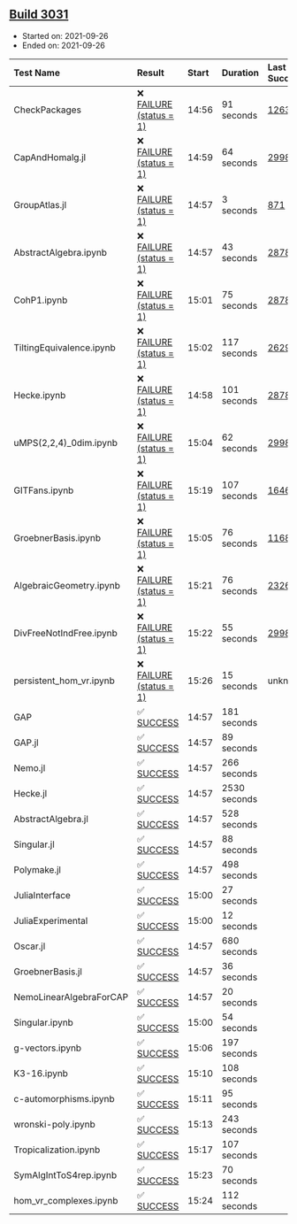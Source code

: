 ## [Build 3031](https://oscarci.mathematik.uni-kl.de/job/oscar-stable/3031/)

* Started on: 2021-09-26
* Ended on: 2021-09-26

| Test Name    | Result | Start | Duration | Last Success | First Failure |
|:-------------|:-------|:------|:---------|:-------------|:--------------|
| CheckPackages | ❌ [FAILURE (status = 1)](https://oscarci.mathematik.uni-kl.de/job/oscar-stable/3031/artifact/logs/build-3031/CheckPackages.log) | 14:56 | 91 seconds | [1263](https://oscarci.mathematik.uni-kl.de/job/oscar-stable/1263/) | [1264](https://oscarci.mathematik.uni-kl.de/job/oscar-stable/1264/) |
| CapAndHomalg.jl | ❌ [FAILURE (status = 1)](https://oscarci.mathematik.uni-kl.de/job/oscar-stable/3031/artifact/logs/build-3031/CapAndHomalg.jl.log) | 14:59 | 64 seconds | [2998](https://oscarci.mathematik.uni-kl.de/job/oscar-stable/2998/) | [2999](https://oscarci.mathematik.uni-kl.de/job/oscar-stable/2999/) |
| GroupAtlas.jl | ❌ [FAILURE (status = 1)](https://oscarci.mathematik.uni-kl.de/job/oscar-stable/3031/artifact/logs/build-3031/GroupAtlas.jl.log) | 14:57 | 3 seconds | [871](https://oscarci.mathematik.uni-kl.de/job/oscar-stable/871/) | [872](https://oscarci.mathematik.uni-kl.de/job/oscar-stable/872/) |
| AbstractAlgebra.ipynb | ❌ [FAILURE (status = 1)](https://oscarci.mathematik.uni-kl.de/job/oscar-stable/3031/artifact/logs/build-3031/AbstractAlgebra.ipynb.log) | 14:57 | 43 seconds | [2878](https://oscarci.mathematik.uni-kl.de/job/oscar-stable/2878/) | [2879](https://oscarci.mathematik.uni-kl.de/job/oscar-stable/2879/) |
| CohP1.ipynb | ❌ [FAILURE (status = 1)](https://oscarci.mathematik.uni-kl.de/job/oscar-stable/3031/artifact/logs/build-3031/CohP1.ipynb.log) | 15:01 | 75 seconds | [2878](https://oscarci.mathematik.uni-kl.de/job/oscar-stable/2878/) | [2879](https://oscarci.mathematik.uni-kl.de/job/oscar-stable/2879/) |
| TiltingEquivalence.ipynb | ❌ [FAILURE (status = 1)](https://oscarci.mathematik.uni-kl.de/job/oscar-stable/3031/artifact/logs/build-3031/TiltingEquivalence.ipynb.log) | 15:02 | 117 seconds | [2629](https://oscarci.mathematik.uni-kl.de/job/oscar-stable/2629/) | [2630](https://oscarci.mathematik.uni-kl.de/job/oscar-stable/2630/) |
| Hecke.ipynb | ❌ [FAILURE (status = 1)](https://oscarci.mathematik.uni-kl.de/job/oscar-stable/3031/artifact/logs/build-3031/Hecke.ipynb.log) | 14:58 | 101 seconds | [2878](https://oscarci.mathematik.uni-kl.de/job/oscar-stable/2878/) | [2879](https://oscarci.mathematik.uni-kl.de/job/oscar-stable/2879/) |
| uMPS(2,2,4)_0dim.ipynb | ❌ [FAILURE (status = 1)](https://oscarci.mathematik.uni-kl.de/job/oscar-stable/3031/artifact/logs/build-3031/uMPS-2-2-4-_0dim.ipynb.log) | 15:04 | 62 seconds | [2998](https://oscarci.mathematik.uni-kl.de/job/oscar-stable/2998/) | [2999](https://oscarci.mathematik.uni-kl.de/job/oscar-stable/2999/) |
| GITFans.ipynb | ❌ [FAILURE (status = 1)](https://oscarci.mathematik.uni-kl.de/job/oscar-stable/3031/artifact/logs/build-3031/GITFans.ipynb.log) | 15:19 | 107 seconds | [1646](https://oscarci.mathematik.uni-kl.de/job/oscar-stable/1646/) | [1647](https://oscarci.mathematik.uni-kl.de/job/oscar-stable/1647/) |
| GroebnerBasis.ipynb | ❌ [FAILURE (status = 1)](https://oscarci.mathematik.uni-kl.de/job/oscar-stable/3031/artifact/logs/build-3031/GroebnerBasis.ipynb.log) | 15:05 | 76 seconds | [1168](https://oscarci.mathematik.uni-kl.de/job/oscar-stable/1168/) | [1169](https://oscarci.mathematik.uni-kl.de/job/oscar-stable/1169/) |
| AlgebraicGeometry.ipynb | ❌ [FAILURE (status = 1)](https://oscarci.mathematik.uni-kl.de/job/oscar-stable/3031/artifact/logs/build-3031/AlgebraicGeometry.ipynb.log) | 15:21 | 76 seconds | [2326](https://oscarci.mathematik.uni-kl.de/job/oscar-stable/2326/) | [2327](https://oscarci.mathematik.uni-kl.de/job/oscar-stable/2327/) |
| DivFreeNotIndFree.ipynb | ❌ [FAILURE (status = 1)](https://oscarci.mathematik.uni-kl.de/job/oscar-stable/3031/artifact/logs/build-3031/DivFreeNotIndFree.ipynb.log) | 15:22 | 55 seconds | [2998](https://oscarci.mathematik.uni-kl.de/job/oscar-stable/2998/) | [2999](https://oscarci.mathematik.uni-kl.de/job/oscar-stable/2999/) |
| persistent_hom_vr.ipynb | ❌ [FAILURE (status = 1)](https://oscarci.mathematik.uni-kl.de/job/oscar-stable/3031/artifact/logs/build-3031/persistent_hom_vr.ipynb.log) | 15:26 | 15 seconds | unknown | unknown |
| GAP | ✅ [SUCCESS](https://oscarci.mathematik.uni-kl.de/job/oscar-stable/3031/artifact/logs/build-3031/GAP.log) | 14:57 | 181 seconds |  |  |
| GAP.jl | ✅ [SUCCESS](https://oscarci.mathematik.uni-kl.de/job/oscar-stable/3031/artifact/logs/build-3031/GAP.jl.log) | 14:57 | 89 seconds |  |  |
| Nemo.jl | ✅ [SUCCESS](https://oscarci.mathematik.uni-kl.de/job/oscar-stable/3031/artifact/logs/build-3031/Nemo.jl.log) | 14:57 | 266 seconds |  |  |
| Hecke.jl | ✅ [SUCCESS](https://oscarci.mathematik.uni-kl.de/job/oscar-stable/3031/artifact/logs/build-3031/Hecke.jl.log) | 14:57 | 2530 seconds |  |  |
| AbstractAlgebra.jl | ✅ [SUCCESS](https://oscarci.mathematik.uni-kl.de/job/oscar-stable/3031/artifact/logs/build-3031/AbstractAlgebra.jl.log) | 14:57 | 528 seconds |  |  |
| Singular.jl | ✅ [SUCCESS](https://oscarci.mathematik.uni-kl.de/job/oscar-stable/3031/artifact/logs/build-3031/Singular.jl.log) | 14:57 | 88 seconds |  |  |
| Polymake.jl | ✅ [SUCCESS](https://oscarci.mathematik.uni-kl.de/job/oscar-stable/3031/artifact/logs/build-3031/Polymake.jl.log) | 14:57 | 498 seconds |  |  |
| JuliaInterface | ✅ [SUCCESS](https://oscarci.mathematik.uni-kl.de/job/oscar-stable/3031/artifact/logs/build-3031/JuliaInterface.log) | 15:00 | 27 seconds |  |  |
| JuliaExperimental | ✅ [SUCCESS](https://oscarci.mathematik.uni-kl.de/job/oscar-stable/3031/artifact/logs/build-3031/JuliaExperimental.log) | 15:00 | 12 seconds |  |  |
| Oscar.jl | ✅ [SUCCESS](https://oscarci.mathematik.uni-kl.de/job/oscar-stable/3031/artifact/logs/build-3031/Oscar.jl.log) | 14:57 | 680 seconds |  |  |
| GroebnerBasis.jl | ✅ [SUCCESS](https://oscarci.mathematik.uni-kl.de/job/oscar-stable/3031/artifact/logs/build-3031/GroebnerBasis.jl.log) | 14:57 | 36 seconds |  |  |
| NemoLinearAlgebraForCAP | ✅ [SUCCESS](https://oscarci.mathematik.uni-kl.de/job/oscar-stable/3031/artifact/logs/build-3031/NemoLinearAlgebraForCAP.log) | 14:57 | 20 seconds |  |  |
| Singular.ipynb | ✅ [SUCCESS](https://oscarci.mathematik.uni-kl.de/job/oscar-stable/3031/artifact/logs/build-3031/Singular.ipynb.log) | 15:00 | 54 seconds |  |  |
| g-vectors.ipynb | ✅ [SUCCESS](https://oscarci.mathematik.uni-kl.de/job/oscar-stable/3031/artifact/logs/build-3031/g-vectors.ipynb.log) | 15:06 | 197 seconds |  |  |
| K3-16.ipynb | ✅ [SUCCESS](https://oscarci.mathematik.uni-kl.de/job/oscar-stable/3031/artifact/logs/build-3031/K3-16.ipynb.log) | 15:10 | 108 seconds |  |  |
| c-automorphisms.ipynb | ✅ [SUCCESS](https://oscarci.mathematik.uni-kl.de/job/oscar-stable/3031/artifact/logs/build-3031/c-automorphisms.ipynb.log) | 15:11 | 95 seconds |  |  |
| wronski-poly.ipynb | ✅ [SUCCESS](https://oscarci.mathematik.uni-kl.de/job/oscar-stable/3031/artifact/logs/build-3031/wronski-poly.ipynb.log) | 15:13 | 243 seconds |  |  |
| Tropicalization.ipynb | ✅ [SUCCESS](https://oscarci.mathematik.uni-kl.de/job/oscar-stable/3031/artifact/logs/build-3031/Tropicalization.ipynb.log) | 15:17 | 107 seconds |  |  |
| SymAlgIntToS4rep.ipynb | ✅ [SUCCESS](https://oscarci.mathematik.uni-kl.de/job/oscar-stable/3031/artifact/logs/build-3031/SymAlgIntToS4rep.ipynb.log) | 15:23 | 70 seconds |  |  |
| hom_vr_complexes.ipynb | ✅ [SUCCESS](https://oscarci.mathematik.uni-kl.de/job/oscar-stable/3031/artifact/logs/build-3031/hom_vr_complexes.ipynb.log) | 15:24 | 112 seconds |  |  |
